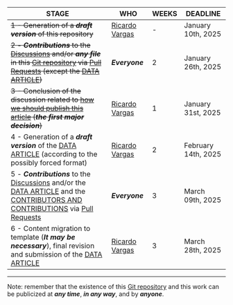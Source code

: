| STAGE | WHO | WEEKS | DEADLINE |
| ------- | ------- | ------- | ------- |
| <s>1 - Generation of a ***draft version*** of this repository</s> | [Ricardo Vargas](https://github.com/ricardoevvargas) | - | January 10th, 2025 |
| <s>2 - ***Contributions*** to the [Discussions](https://github.com/ricardoevvargas/data-articles-3w-dataset/discussions) and/or ***any file*** in this [Git repository](https://docs.github.com/en/repositories/creating-and-managing-repositories/quickstart-for-repositories) via [Pull Requests](https://docs.github.com/pt/pull-requests/collaborating-with-pull-requests/proposing-changes-to-your-work-with-pull-requests/about-pull-requests) (except the [DATA ARTICLE](DATA_ARTICLE.md))</s> | ***Everyone*** | 2 | January 26th, 2025 |
| <s>3 - Conclusion of the discussion related to [how we should publish this article](https://github.com/ricardoevvargas/data-articles-3w-dataset/discussions/2) (***the first major decision***)</s> | [Ricardo Vargas](https://github.com/ricardoevvargas) | 1 | January 31st, 2025 |
| 4 - Generation of a ***draft version*** of the [DATA ARTICLE](DATA_ARTICLE.md) (according to the possibly forced format) | [Ricardo Vargas](https://github.com/ricardoevvargas) | 2 | February 14th, 2025 |
| 5 - ***Contributions*** to the [Discussions](https://github.com/ricardoevvargas/data-articles-3w-dataset/discussions) and/or the [DATA ARTICLE](DATA_ARTICLE.md) and the [CONTRIBUTORS AND CONTRIBUTIONS](CONTRIBUTORS_AND_CONTRIBUTIONS.md) via [Pull Requests](https://docs.github.com/pt/pull-requests/collaborating-with-pull-requests/proposing-changes-to-your-work-with-pull-requests/about-pull-requests) | ***Everyone*** | 3 | March 09th, 2025 |
| 6 - Content migration to template (***It may be necessary***), final revision and submission of the [DATA ARTICLE](DATA_ARTICLE.md) | [Ricardo Vargas](https://github.com/ricardoevvargas) | 3 | March 28th, 2025 |

---
Note: remember that the existence of this [Git repository](https://docs.github.com/en/repositories/creating-and-managing-repositories/quickstart-for-repositories) and this work can be publicized at ***any time***, ***in any way***, and by ***anyone***.
